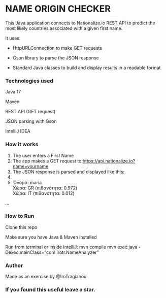 # NAME ORIGIN CHECKER
This Java application connects to Nationalize.io REST API to predict the most likely countries associated with a given first name.

It uses:

- HttpURLConnection to make GET requests

- Gson library to parse the JSON response

- Standard Java classes to build and display results in a readable format



### Technologies used

Java 17

Maven

REST API (GET request)

JSON parsing with Gson

IntelliJ IDEA


### How it works
1. The user enters a First Name 
2. The app makes a GET request to:https://api.nationalize.io?name=yourname
3. The JSON response is parsed and displayed like this:
4. 
5. Όνομα: maria  
Χώρα: GR (πιθανότητα: 0.972)  
Χώρα: IT (πιθανότητα: 0.012)  

...


### How to Run
Clone this repo

Make sure you have Java & Maven installed

Run from terminal or inside IntelliJ:
mvn compile
mvn exec:java -Dexec.mainClass="com.irotr.NameAnalyzer"


### Author
Made as an exercise by @IroTragianou


### If you found this useful leave a star.
